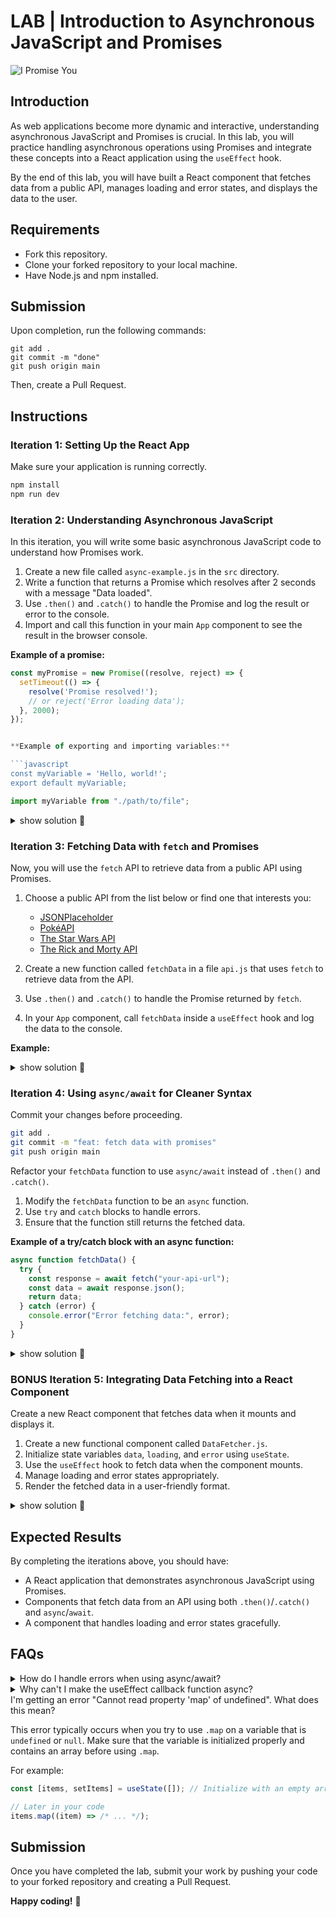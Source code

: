 # LAB | Introduction to Asynchronous JavaScript and Promises

![I Promise You](https://media.tenor.com/_pm_2Apx3GAAAAAM/i-promise-you-promise.gif)

## Introduction

As web applications become more dynamic and interactive, understanding asynchronous JavaScript and Promises is crucial. In this lab, you will practice handling asynchronous operations using Promises and integrate these concepts into a React application using the `useEffect` hook.

By the end of this lab, you will have built a React component that fetches data from a public API, manages loading and error states, and displays the data to the user.

## Requirements

- Fork this repository.
- Clone your forked repository to your local machine.
- Have Node.js and npm installed.

## Submission

Upon completion, run the following commands:

```shell
git add .
git commit -m "done"
git push origin main
```

Then, create a Pull Request.

## Instructions

### Iteration 1: Setting Up the React App

Make sure your application is running correctly.

```bash
npm install
npm run dev
```

### Iteration 2: Understanding Asynchronous JavaScript

In this iteration, you will write some basic asynchronous JavaScript code to understand how Promises work.

1. Create a new file called `async-example.js` in the `src` directory.
2. Write a function that returns a Promise which resolves after 2 seconds with a message "Data loaded".
3. Use `.then()` and `.catch()` to handle the Promise and log the result or error to the console.
4. Import and call this function in your main `App` component to see the result in the browser console.

**Example of a promise:**

````javascript
const myPromise = new Promise((resolve, reject) => {
  setTimeout(() => {
    resolve('Promise resolved!');
    // or reject('Error loading data');
  }, 2000);
});


**Example of exporting and importing variables:**

```javascript
const myVariable = 'Hello, world!';
export default myVariable;
````

```javascript
import myVariable from "./path/to/file";
```

<details>
  <summary>show solution 🙈</summary>

```javascript
// async-example.js
function loadData() {
  return new Promise((resolve, reject) => {
    setTimeout(() => {
      resolve("Data loaded");
      // or reject('Error loading data');
    }, 2000);
  });
}

export default loadData;
```

```javascript
// App.js
import React, { useEffect } from "react";
import loadData from "./async-example";

function App() {
  useEffect(() => {
    loadData()
      .then((message) => console.log(message))
      .catch((error) => console.error(error));
  }, []);

  return <div className="App">Check the console for messages.</div>;
}

export default App;
```

</details>

### Iteration 3: Fetching Data with `fetch` and Promises

Now, you will use the `fetch` API to retrieve data from a public API using Promises.

1. Choose a public API from the list below or find one that interests you:

   - [JSONPlaceholder](https://jsonplaceholder.typicode.com/)
   - [PokéAPI](https://pokeapi.co/)
   - [The Star Wars API](https://swapi.dev/)
   - [The Rick and Morty API](https://rickandmortyapi.com/)

2. Create a new function called `fetchData` in a file `api.js` that uses `fetch` to retrieve data from the API.

3. Use `.then()` and `.catch()` to handle the Promise returned by `fetch`.

4. In your `App` component, call `fetchData` inside a `useEffect` hook and log the data to the console.

**Example:**

<details>
  <summary>show solution 🙈</summary>

```javascript
// api.js
function fetchData() {
  return fetch("https://jsonplaceholder.typicode.com/posts/1")
    .then((response) => response.json())
    .catch((error) => {
      console.error("Error fetching data:", error);
    });
}

export default fetchData;
```

```javascript
// App.js
import React, { useEffect } from "react";
import fetchData from "./api";

function App() {
  useEffect(() => {
    fetchData().then((data) => {
      console.log(data);
    });
  }, []);

  return <div className="App">Fetching data...</div>;
}

export default App;
```

</details>

### Iteration 4: Using `async/await` for Cleaner Syntax

Commit your changes before proceeding.

```bash
git add .
git commit -m "feat: fetch data with promises"
git push origin main
```

Refactor your `fetchData` function to use `async/await` instead of `.then()` and `.catch()`.

1. Modify the `fetchData` function to be an `async` function.
2. Use `try` and `catch` blocks to handle errors.
3. Ensure that the function still returns the fetched data.

**Example of a try/catch block with an async function:**

```javascript
async function fetchData() {
  try {
    const response = await fetch("your-api-url");
    const data = await response.json();
    return data;
  } catch (error) {
    console.error("Error fetching data:", error);
  }
}
```

<details>
  <summary>show solution 🙈</summary>

```javascript
// api.js
async function fetchData() {
  try {
    const response = await fetch(
      "https://jsonplaceholder.typicode.com/posts/1"
    );
    if (!response.ok) {
      throw new Error(`HTTP error! status: ${response.status}`);
    }
    const data = await response.json();
    return data;
  } catch (error) {
    console.error("Error fetching data:", error);
  }
}

export default fetchData;
```

```javascript
// App.js
import React, { useEffect } from "react";
import fetchData from "./api";

function App() {
  async function getData() {
    const data = await fetchData();
    console.log(data);
  }

  useEffect(() => {
    getData();
  }, []);

  return <div className="App">Fetching data with async/await...</div>;
}

export default App;
```

</details>

### BONUS Iteration 5: Integrating Data Fetching into a React Component

Create a new React component that fetches data when it mounts and displays it.

1. Create a new functional component called `DataFetcher.js`.
2. Initialize state variables `data`, `loading`, and `error` using `useState`.
3. Use the `useEffect` hook to fetch data when the component mounts.
4. Manage loading and error states appropriately.
5. Render the fetched data in a user-friendly format.

<details>
  <summary>show solution 🙈</summary>

```javascript
// DataFetcher.js
import { useState, useEffect } from "react";

function DataFetcher() {
  const [data, setData] = useState(null);
  const [loading, setLoading] = useState(true);
  const [error, setError] = useState(null);

  async function fetchData() {
    try {
      const response = await fetch(
        "https://jsonplaceholder.typicode.com/posts/1"
      );
      if (!response.ok) {
        throw new Error(`HTTP error! status: ${response.status}`);
      }
      const result = await response.json();
      setData(result);
    } catch (e) {
      setError(e);
    } finally {
      setLoading(false);
    }
  }

  useEffect(() => {
    fetchData();
  }, []);

  if (loading) {
    return <div>Loading data...</div>;
  }

  if (error) {
    return <div>Error occurred: {error.message}</div>;
  }

  return (
    <div>
      <h1>Post Title: {data.title}</h1>
      <p>{data.body}</p>
    </div>
  );
}

export default DataFetcher;
```

```javascript
// App.js
import React from "react";
import DataFetcher from "./DataFetcher";

function App() {
  return (
    <div className="App">
      <DataFetcher />
    </div>
  );
}

export default App;
```

</details>

## Expected Results

By completing the iterations above, you should have:

- A React application that demonstrates asynchronous JavaScript using Promises.
- Components that fetch data from an API using both `.then()`/`.catch()` and `async`/`await`.
- A component that handles loading and error states gracefully.

## FAQs

<details>
  <summary>How do I handle errors when using async/await?</summary>

When using `async/await`, you can handle errors using a `try`/`catch` block.

```javascript
async function fetchData() {
  try {
    const response = await fetch("your-api-url");
    // ... handle response
  } catch (error) {
    // Handle the error
    console.error("Error:", error);
  }
}
```

</details>

<details>
  <summary>Why can't I make the useEffect callback function async?</summary>

The `useEffect` hook should not return a Promise, so making the callback function `async` (which returns a Promise) is discouraged. Instead, define an async function inside the `useEffect` and call it.

```javascript
useEffect(() => {
  async function fetchData() {
    // ... fetch data
  }
  fetchData();
}, []);
```

</details>

  <summary>I'm getting an error "Cannot read property 'map' of undefined". What does this mean?</summary>

This error typically occurs when you try to use `.map` on a variable that is `undefined` or `null`. Make sure that the variable is initialized properly and contains an array before using `.map`.

For example:

```javascript
const [items, setItems] = useState([]); // Initialize with an empty array

// Later in your code
items.map((item) => /* ... */);
```

</details>

## Submission

Once you have completed the lab, submit your work by pushing your code to your forked repository and creating a Pull Request.

**Happy coding!** 💙
